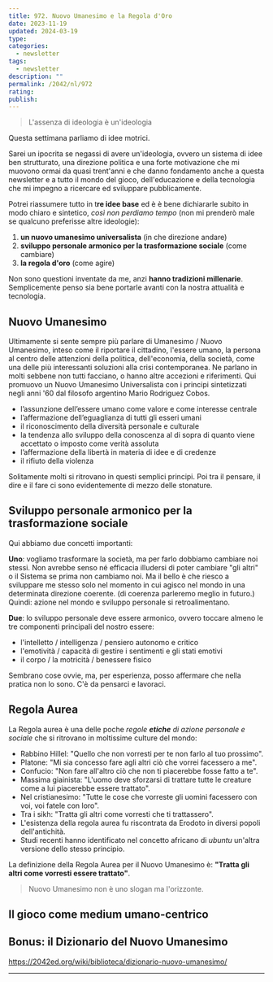 ```yaml
---
title: 972. Nuovo Umanesimo e la Regola d'Oro
date: 2023-11-19
updated: 2024-03-19
type: 
categories:
  - newsletter
tags:
  - newsletter
description: ""
permalink: /2042/nl/972
rating: 
publish:
---
```

<!-- more -->
> L'assenza di ideologia è un'ideologia

Questa settimana parliamo di idee motrici.

Sarei un ipocrita se negassi di avere un'ideologia, ovvero un sistema di idee ben strutturato, una direzione politica e una forte motivazione che mi muovono ormai da quasi trent'anni e che danno fondamento anche a questa newsletter e a tutto il mondo del gioco, dell'educazione e della tecnologia che mi impegno a ricercare ed sviluppare pubblicamente.

Potrei riassumere tutto in t**re idee base** ed è è bene dichiararle subito in modo chiaro e sintetico, *così non perdiamo tempo* (non mi prenderò male se qualcuno preferisse altre ideologie):

1. **un nuovo umanesimo universalista** (in che direzione andare)
2. **sviluppo personale armonico per la trasformazione sociale** (come cambiare)
3. **la regola d'oro** (come agire)

Non sono questioni inventate da me, anzi **hanno tradizioni millenarie**. Semplicemente penso sia bene portarle avanti con la nostra attualità e tecnologia.
## Nuovo Umanesimo

Ultimamente si sente sempre più parlare di Umanesimo / Nuovo Umanesimo, inteso come il riportare il cittadino, l'essere umano, la persona al centro delle attenzioni della politica, dell'economia, della società, come una delle più interessanti soluzioni alla crisi contemporanea. Ne parlano in molti sebbene non tutti facciano, o hanno altre accezioni e riferimenti.
Qui promuovo un Nuovo Umanesimo Universalista con i principi sintetizzati negli anni '60 dal filosofo argentino Mario Rodriguez Cobos.

- l’assunzione dell’essere umano come valore e come interesse centrale
- l’affermazione dell’eguaglianza di tutti gli esseri umani
- il riconoscimento della diversità personale e culturale
- la tendenza allo sviluppo della conoscenza al di sopra di quanto viene accettato o imposto come verità assoluta
- l’affermazione della libertà in materia di idee e di credenze
- il rifiuto della violenza

Solitamente molti si ritrovano in questi semplici principi. Poi tra il pensare, il dire e il fare ci sono evidentemente di mezzo delle stonature.
## Sviluppo personale armonico per la trasformazione sociale

Qui abbiamo due concetti importanti:

**Uno**: vogliamo trasformare la società, ma per farlo dobbiamo cambiare noi stessi.
Non avrebbe senso né efficacia illudersi di poter cambiare "gli altri" o il Sistema se prima non cambiamo noi. Ma il bello è che riesco a sviluppare me stesso solo nel momento in cui agisco nel mondo in una determinata direzione coerente. (di coerenza parleremo meglio in futuro.)
Quindi: azione nel mondo e sviluppo personale si retroalimentano.

**Due**: lo sviluppo personale deve essere armonico, ovvero toccare almeno le tre componenti principali del nostro essere: 
- l'intelletto / intelligenza / pensiero autonomo e critico
- l'emotività / capacità di gestire i sentimenti e gli stati emotivi
- il corpo / la motricità / benessere fisico



Sembrano cose ovvie, ma, per esperienza, posso affermare che nella pratica non lo sono. C'è da pensarci e lavoraci.

## Regola Aurea

La Regola aurea è una delle poche _regole **etiche** di azione personale e sociale_ che si ritrovano in moltissime culture del mondo:

- Rabbino Hillel: "Quello che non vorresti per te non farlo al tuo prossimo".
- Platone: "Mi sia concesso fare agli altri ciò che vorrei facessero a me".
- Confucio: "Non fare all'altro ciò che non ti piacerebbe fosse fatto a te".
- Massima giainista: "L'uomo deve sforzarsi di trattare tutte le creature come a lui piacerebbe essere trattato".
- Nel cristianesimo: "Tutte le cose che vorreste gli uomini facessero con voi, voi fatele con loro".
- Tra i sikh: "Tratta gli altri come vorresti che ti trattassero".
- L'esistenza della regola aurea fu riscontrata da Erodoto in diversi popoli dell'antichità.
- Studi recenti hanno identificato nel concetto africano di _ubuntu_ un'altra versione dello stesso principio. 

La definizione della Regola Aurea per il Nuovo Umanesimo è: **"Tratta gli altri come vorresti essere trattato"**.

> Nuovo Umanesimo non è uno slogan ma l'orizzonte.


## Il gioco come medium umano-centrico


## Bonus: il Dizionario del Nuovo Umanesimo
https://2042ed.org/wiki/biblioteca/dizionario-nuovo-umanesimo/

---
